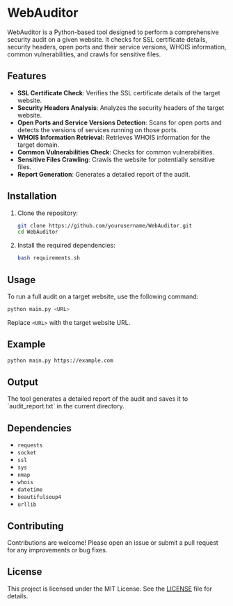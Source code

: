 # WebAuditor

WebAuditor is a Python-based tool designed to perform a comprehensive security audit on a given website. It checks for SSL certificate details, security headers, open ports and their service versions, WHOIS information, common vulnerabilities, and crawls for sensitive files.

## Features

- **SSL Certificate Check**: Verifies the SSL certificate details of the target website.
- **Security Headers Analysis**: Analyzes the security headers of the target website.
- **Open Ports and Service Versions Detection**: Scans for open ports and detects the versions of services running on those ports.
- **WHOIS Information Retrieval**: Retrieves WHOIS information for the target domain.
- **Common Vulnerabilities Check**: Checks for common vulnerabilities.
- **Sensitive Files Crawling**: Crawls the website for potentially sensitive files.
- **Report Generation**: Generates a detailed report of the audit.

## Installation

1. Clone the repository:
    ```sh
    git clone https://github.com/yourusername/WebAuditor.git
    cd WebAuditor
    ```

2. Install the required dependencies:
    ```sh
    bash requirements.sh
    ```

## Usage

To run a full audit on a target website, use the following command:
```sh
python main.py <URL>
```
Replace `<URL>` with the target website URL.

## Example

```sh
python main.py https://example.com
```

## Output

The tool generates a detailed report of the audit and saves it to \`audit_report.txt\` in the current directory.

## Dependencies

- `requests`
- `socket`
- `ssl`
- `sys`
- `nmap`
- `whois`
- `datetime`
- `beautifulsoup4`
- `urllib`

## Contributing

Contributions are welcome! Please open an issue or submit a pull request for any improvements or bug fixes.

## License

This project is licensed under the MIT License. See the [LICENSE](LICENSE) file for details.
